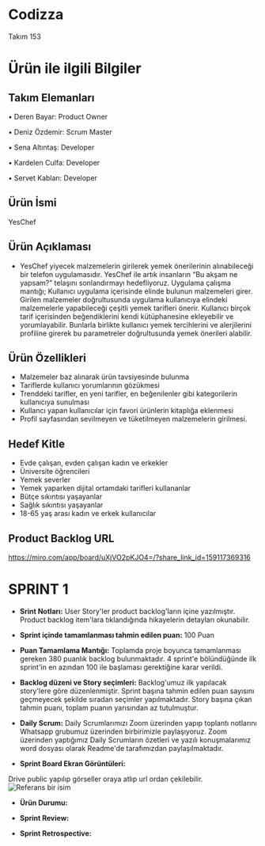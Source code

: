 # Codizza 

Takım 153

# Ürün ile ilgili Bilgiler

## Takım Elemanları

•	Deren Bayar: Product Owner

•	Deniz Özdemir: Scrum Master

•	Sena Altıntaş: Developer

•	Kardelen Culfa: Developer

•	Servet Kablan: Developer


## Ürün İsmi 

YesChef

## Ürün Açıklaması

- YesChef yiyecek malzemelerin girilerek yemek önerilerinin alınabileceği bir telefon uygulamasıdır. YesChef ile artık insanların “Bu akşam ne yapsam?” telaşını sonlandırmayı hedefliyoruz. 
Uygulama çalışma mantığı;
Kullanıcı uygulama içerisinde elinde bulunun malzemeleri girer. Girilen malzemeler doğrultusunda uygulama kullanıcıya elindeki malzemelerle yapabileceği çeşitli yemek tarifleri önerir. Kullanıcı birçok tarif içerisinden beğendiklerini kendi kütüphanesine ekleyebilir ve yorumlayabilir.
Bunlarla birlikte kullanıcı yemek tercihlerini ve alerjilerini profiline girerek bu parametreler doğrultusunda yemek önerileri alabilir. 

## Ürün Özellikleri

- Malzemeler baz alınarak ürün tavsiyesinde bulunma
- Tariflerde kullanıcı yorumlarının gözükmesi
- Trenddeki tarifler, en yeni tarifler, en beğenilenler gibi kategorilerin kullanıcıya sunulması
- Kullancı yapan kullanıcılar için favori ürünlerin kitaplığa eklenmesi
- Profil sayfasından sevilmeyen ve tüketilmeyen malzemelerin girilmesi.

## Hedef Kitle

-	Evde çalışan, evden çalışan kadın ve erkekler
-	Üniversite öğrencileri
-	Yemek severler
-	Yemek yaparken dijital ortamdaki tarifleri kullananlar
-	Bütçe sıkıntısı yaşayanlar
-	Sağlık sıkıntısı yaşayanlar
-	18-65 yaş arası kadın ve erkek kullanıcılar

## Product Backlog URL

https://miro.com/app/board/uXjVO2pKJO4=/?share_link_id=159117369316

# SPRINT 1 

- **Srint Notları:** User Story'ler product backlog'ların içine yazılmıştır. Product backlog item'lara tıklandığında hikayelerin detayları okunabilir.

- **Sprint içinde tamamlanması tahmin edilen puan:** 100 Puan

- **Puan Tamamlama Mantığı:** Toplamda proje boyunca tamamlanması gereken 380 puanlık backlog bulunmaktadır. 4 sprint'e bölündüğünde ilk sprint'in en azından 100 ile başlaması gerektiğine karar verildi.

- **Backlog düzeni ve Story seçimleri:** Backlog'umuz ilk yapılacak story'lere göre düzenlenmiştir. Sprint başına tahmin edilen puan sayısını geçmeyecek şekilde sıradan seçimler yapılmaktadır. Story başına çıkan tahmin puanı, toplam puanın yarısından az tutulmuştur.

- **Daily Scrum:** Daily Scrumlarımızı Zoom üzerinden yapıp toplantı notlarını Whatsapp grubumuz üzerinden birbirimizle paylaşıyoruz. Zoom üzerinden yaptığımız Daily Scrumların özetleri ve yazılı konuşmalarımız word dosyası olarak Readme'de tarafımızdan paylaşılmaktadır.

- **Sprint Board Ekran Görüntüleri:** 


Drive public yapılıp görseller oraya atlıp url ordan çekilebilir.
![Referans bir isim](google.com/img.png)

- **Ürün Durumu:** 

- **Sprint Review:**

- **Sprint Retrospective:**









